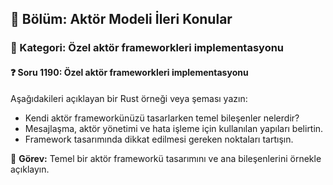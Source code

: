 ## 📘 Bölüm: Aktör Modeli İleri Konular
### 🔹 Kategori: Özel aktör frameworkleri implementasyonu
#### ❓ Soru 1190: Özel aktör frameworkleri implementasyonu

Aşağıdakileri açıklayan bir Rust örneği veya şeması yazın:

- Kendi aktör frameworkünüzü tasarlarken temel bileşenler nelerdir?
- Mesajlaşma, aktör yönetimi ve hata işleme için kullanılan yapıları belirtin.
- Framework tasarımında dikkat edilmesi gereken noktaları tartışın.

🔧 **Görev:** Temel bir aktör frameworkü tasarımını ve ana bileşenlerini örnekle açıklayın.
